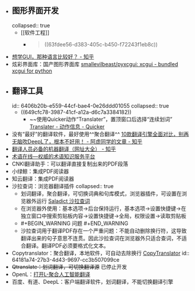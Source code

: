 - ## 图形界面开发
  collapsed:: true
	- [[软件工程]]
		- > ((63fdee56-d383-405c-b450-f72243f1eb8c))
- [想学GUI，那种语言比较好？ - 知乎](https://www.zhihu.com/question/325811564/answer/1351001203)
- 炫彩界面库：国产图形界面库 [smallevilbeast/pyxcgui: xcgui - bundled xcgui for python](https://github.com/smallevilbeast/pyxcgui)
- ## 翻译工具
  id:: 6406b20b-e559-44cf-bae4-0e26ddd01055
  collapsed:: true
	- ((649cfc78-3987-41cf-a12a-d6c7a3384182))
		- ~~使用Quicker动作“Translater”，置顶窗口后选择“连续划词” [Translater - 动作信息 - Quicker](https://getquicker.net/Sharedaction?code=04393db9-f4bc-4871-7fb6-08db2506d1ed)
- 没有“最好”的翻译软件，最好使用^^聚合翻译^^ [10款翻译引擎全面对比，别再无脑吹DeepL了，根本不好用！ - 阿虚同学的文章 - 知乎](https://zhuanlan.zhihu.com/p/392111897)
- [翻译人员必备的机器翻译（网址大全） - 知乎](https://zhuanlan.zhihu.com/p/476660918)
- [术语在线—权威的术语知识服务平台](https://www.termonline.cn/index)
- CNKI翻译助手：可以翻译直接复制出来的PDF段落
- 小绿鲸：集成PDF阅读器
- 知云翻译：集成PDF阅读器
- 沙拉查词：浏览器翻译插件
  collapsed:: true
	- 划词翻译，聚合翻译，可切换词典和句库模式，浏览器插件，可设置在浏览器外运行 [Saladict 沙拉查词](https://saladict.crimx.com/)
	- 在浏览器外使用：基本选项->后台保持运行，基本选项->设置快捷键->在独立窗口中搜索剪贴板内容->设置快捷键->全局，权限设置->读取剪贴板
	- #+BEGIN_WARNING
	  问题
	  #+END_WARNING
	- 沙拉查词用于翻译PDF存在一个严重问题：不能自动删除换行符，这导致翻译出来的句子意思不连贯。因此沙拉查词在浏览器外只适合查词，不适合翻译。翻译PDF必须要格式化文本。
- Copytranslator：聚合翻译，本地软件，可自动去除换行 [CopyTranslator](https://copytranslator.github.io/)
  id:: 64181a74-27b3-4d43-9697-cc3b507099ce
- ~~Qtranslate：划词翻译，可切换翻译源~~ 已停止开发
- OpenL：[打开L-聚合人工智能翻译](https://openl.club/)
- 百度、有道、DeepL：客户端翻译软件，划词翻译，不能切换翻译引擎